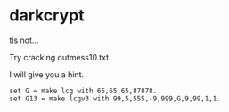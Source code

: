 # darkcrypt

tis not...



Try cracking outmess10.txt. 

I will give you a hint. 

```
set G = make lcg with 65,65,65,87878. 
set G13 = make lcgv3 with 99,5,555,-9,999,G,9,99,1,1.


```



